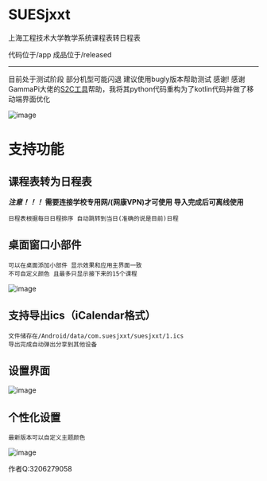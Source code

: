 # SUESjxxt
上海工程技术大学教学系统课程表转日程表

代码位于/app
成品位于/released

--------
目前处于测试阶段 部分机型可能闪退 建议使用bugly版本帮助测试 感谢!
感谢GammaPi大佬的[S2C工具](https://github.com/GammaPi/SUES-S2C-Tool)帮助，我将其python代码重构为了kotlin代码并做了移动端界面优化

![image](https://github.com/zsqw123/SUESjxxt/blob/master/app/shot/1.png)

# 支持功能

## 课程表转为日程表
***注意！！！***
**需要连接学校专用网/(网康VPN)才可使用 
导入完成后可离线使用**
    
    日程表根据每日日程排序 自动跳转到当日(准确的说是目前)日程
## 桌面窗口小部件
    可以在桌面添加小部件 显示效果和应用主界面一致
    不可自定义颜色 且最多只显示接下来的15个课程
    
![image](https://github.com/zsqw123/SUESjxxt/blob/master/app/shot/4.png)

## 支持导出ics（iCalendar格式）
    文件储存在/Android/data/com.suesjxxt/suesjxxt/1.ics
    导出完成自动弹出分享到其他设备
    
## 设置界面
![image](https://github.com/zsqw123/SUESjxxt/blob/master/app/shot/2.png)
    
## 个性化设置
    最新版本可以自定义主题颜色
![image](https://github.com/zsqw123/SUESjxxt/blob/master/app/shot/3.png)








作者Q:3206279058

